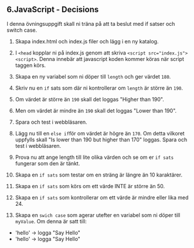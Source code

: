 ## 6.JavaScript - Decisions

I denna övningsuppgift skall ni träna på att ta beslut med if satser och switch case.

1. Skapa index.html och index.js filer och lägg i en ny katalog.

1. I ```<head``` kopplar ni på index.js genom att skriva ```<script src="index.js"><script>```. Denna innebär att javascript koden kommer köras när script taggen körs.

1. Skapa en ny variabel som ni döper till ```length``` och ger värdet ```180```.

1. Skriv nu en ```if``` sats som där ni kontrollerar om ```length``` är större än ```190```.

1. Om värdet är större än ```190``` skall det loggas "Higher than 190".

1. Men om värdet är mindre än ```190``` skall det loggas "Lower than 190".

1. Spara och test i webbläsaren.

1. Lägg nu till en ```else if```för om värdet är högre än ```170```. Om detta vilkoret uppfylls skall "Is lower than 190 but higher than 170" loggas. Spara och test i webbläsaren.

1. Prova nu att ange length till lite olika värden och se om er ```if sats``` fungerar som den är tänkt.

1. Skapa en ```if sats``` som  testar om en sträng är längre än 10 karaktärer.

1. Skapa en ```if sats``` som körs om ett värde INTE är större än 50.

1. Skapa en ```if sats``` som kontrollerar om ett värde är mindre eller lika med 24.

1. Skapa en ```swich case``` som agerar utefter en variabel som ni döper till ```myValue```. Om denna är satt till:
*  'hello' -> logga "Say Hello"
*  'hello' -> logga "Say Hello"


